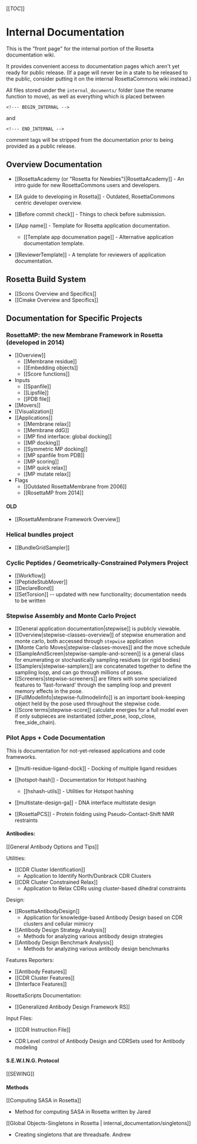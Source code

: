 [[_TOC_]]

# Internal Documentation

This is the "front page" for the internal portion of the Rosetta documentation wiki.

It provides convenient access to documentation pages which aren't yet ready for public release.
(If a page will never be in a state to be released to the public, consider putting it on the 
internal RosettaCommons wiki instead.)

All files stored under the `internal_documents/` folder (use the rename function to move), 
as well as everything which is placed between

```
<!--- BEGIN_INTERNAL -->
```

and

```
<!--- END_INTERNAL -->
```

comment tags will be stripped from the documentation prior to being provided as a public release.

## Overview Documentation
- [[RosettaAcademy (or "Rosetta for Newbies")|RosettaAcademy]] - An intro guide for new RosettaCommons users and developers.

- [[A guide to developing in Rosetta]] - Outdated, RosettaCommons centric developer overview.
- [[Before commit check]] - Things to check before submission.
- [[App name]] - Template for Rosetta application documentation.
    - [[Template app documenation page]] - Alternative application documentation template.
- [[ReviewerTemplate]] - A template for reviewers of application documentation.

## Rosetta Build System 

- [[Scons Overview and Specifics]]
- [[Cmake Overview and Specifics]]


## Documentation for Specific Projects

### RosettaMP: the new Membrane Framework in Rosetta (developed in 2014)
- [[Overview]]
     - [[Membrane residue]]
     - [[Embedding objects]]
     - [[Score functions]]
- Inputs
     - [[Spanfile]]
     - [[Lipsfile]]
     - [[PDB file]]
- [[Movers]]
- [[Visualization]]
- [[Applications]]
     - [[Membrane relax]]
     - [[Membrane ddG]]
     - [[MP find interface: global docking]]
     - [[MP docking]]
     - [[Symmetric MP docking]]
     - [[MP spanfile from PDB]]
     - [[MP scoring]]
     - [[MP quick relax]]
     - [[MP mutate relax]]
- Flags
     - [[Outdated RosettaMembrane from 2006]]
     - [[RosettaMP from 2014]]

#### OLD ####
- [[RosettaMembrane Framework Overview]]

### Helical bundles project
- [[BundleGridSampler]]

### Cyclic Peptides / Geometrically-Constrained Polymers Project
- [[Workflow]]
- [[PeptideStubMover]]
- [[DeclareBond]]
- [[SetTorsion]] -- updated with new functionality; documentation needs to be written

### Stepwise Assembly and Monte Carlo Project
- [[General application documentation|stepwise]] is publicly viewable.
- [[Overview|stepwise-classes-overview]] of stepwise enumeration and monte carlo, both accessed through `stepwise` application
- [[Monte Carlo Moves|stepwise-classes-moves]] and the move schedule 
- [[SampleAndScreen|stepwise-sample-and-screen]] is a general class for enumerating or stochastically sampling residues (or rigid bodies) 
- [[Samplers|stepwise-samplers]] are concatenated together to define the sampling loop, and can go through millions of poses.
- [[Screeners|stepwise-screeners]] are filters with some specialized features to 'fast-forward' through the sampling loop and prevent memory effects in the pose. 
- [[FullModelInfo|stepwise-fullmodelinfo]] is an important book-keeping object held by the pose used throughout the stepwise code. 
- [[Score terms|stepwise-score]] calculate energies for a full model even if only subpieces are instantiated (other_pose, loop_close, free_side_chain).

### Pilot Apps + Code Documentation

This is documentation for not-yet-released applications and code frameworks.

- [[multi-residue-ligand-dock]] - Docking of multiple ligand residues

- [[hotspot-hash]] - Documentation for Hotspot hashing
    * [[hshash-utils]] - Utilities for Hotspot hashing

- [[multistate-design-ga]] - DNA interface multistate design  

- [[RosettaPCS]] - Protein folding using Pseudo-Contact-Shift NMR restraints

#### Antibodies:
[[General Antibody Options and Tips]]

Utilities:
- [[CDR Cluster Identification]]
   * Application to Identify North/Dunbrack CDR Clusters 
- [[CDR Cluster Constrained Relax]]
   * Application to Relax CDRs using cluster-based dihedral constraints 

Design:
- [[RosettaAntibodyDesign]]
  * Application for knowledge-based Antibody Design based on CDR clusters and cellular mimicry
- [[Antibody Design Strategy Analysis]]
  * Methods for analyzing various antibody design strategies
- [[Antibody Design Benchmark Analysis]]
  * Methods for analyzing various antibody design benchmarks

Features Reporters:
- [[Antibody Features]]
- [[CDR Cluster Features]]
- [[Interface Features]]

RosettaScripts Documentation:
- [[Generalized Antibody Design Framework RS]]

Input Files:
- [[CDR Instruction File]]
 * CDR Level control of Antibody Design and CDRSets used for Antibody modeling

#### S.E.W.I.N.G. Protocol
[[SEWING]]

#### Methods
[[Computing SASA in Rosetta]]
 - Method for computing SASA in Rosetta written by Jared

[[Global Objects-Singletons in Rosetta | internal_documentation/singletons]]
 - Creating singletons that are threadsafe. Andrew
